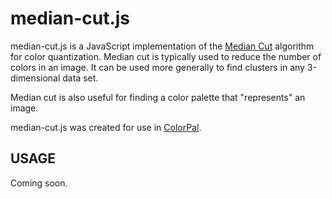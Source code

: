 median-cut.js
=============

median-cut.js is a JavaScript implementation of the [Median Cut](https://en.wikipedia.org/wiki/Median_cut) algorithm for color quantization.  Median cut is typically used to reduce the number of colors in an image.  It can be used more generally to find clusters in any 3-dimensional data set.

Median cut is also useful for finding a color palette that "represents" an image.

median-cut.js was created for use in [ColorPal](http://palebluepixel.org/2012/01/16/colorpal-alpha/).

USAGE
-----

Coming soon.

